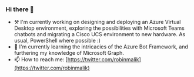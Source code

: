 ### Hi there 👋

- ⚒️ I'm currently working on designing and deploying an Azure Virtual Desktop environment, exploring the possibilities with Microsoft Teams chatbots and migrating a Cisco UCS environment to new hardware. As usual, PowerShell where possible :)
- 📖 I'm currently learning the intricacies of the Azure Bot Framework, and furthering my knowledge of Microsoft Graph.
- 📫 How to reach me: [https://twitter.com/robinmalik](https://twitter.com/robinmalik)

<!--
**robinmalik/robinmalik** is a ✨ _special_ ✨ repository because its `README.md` (this file) appears on your GitHub profile.

Here are some ideas to get you started:

- 🔭 I’m currently working on ...
- 🌱 I’m currently learning ...
- 👯 I’m looking to collaborate on ...
- 🤔 I’m looking for help with ...
- 💬 Ask me about ...
- 📫 How to reach me: ...
- 😄 Pronouns: ...
- ⚡ Fun fact: ...
-->
